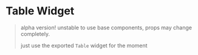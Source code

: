 # Table Widget

> alpha version! unstable to use base components, props may change completely.
>
> just use the exported `Table` widget for the moment
